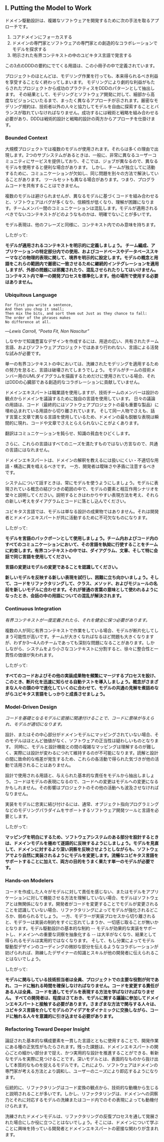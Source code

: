 ## I. Putting the Model to Work

ドメイン駆動設計は、複雑なソフトウェアを開発するために次の手法を取るアプローチです。

1. コアドメインにフォーカスする
2. ドメインの専門家とソフトウェアの専門家との創造的なコラボレーションでモデルを探求する
3. 明示された有界コンテキストの中のユビキタス言語で発言する

この3点のDDDの要約にでてくる用語は、この小冊子の中で定義されています。

プロジェクトのほとんどは、モデリング作業を行っても、本来得られるべき利益を享受することなく終わってしまいます。 モデリングにより劇的な利益がもたらされたプロジェクトから成功のプラクティスをDDDのパターンとして抽出します。 その結果として、モデリングとソフトウェア開発に対して、細部から高度なビジョンにいたるまで、まったく異なるアプローチが示されます。厳密なモデリング規約は、技術者以外の人々と協力してモデルを自由に探索することとバランスが取れていなければなりません。成功するには戦術と戦略を組み合わせる必要があり、DDDは戦術的設計と戦略的設計の両方からアプローチを仕掛けます。

### Bounded Context

大規模プロジェクトでは複数のモデルが使用されます。それらは多くの理由で出現します。2つのサブシステムがあるときは、一般に、非常に異なるユーザーコミュニティにサービスを提供しており、そこでは、ジョブが異なるので、異なるモデルを使用すると便利な場合があります。 しかし、チームが独立してに活動するために、コミュニケーションが欠如し、同じ問題を別々の方法で解決していることがあります。 ツールセットも異なる場合があります。つまり、プログラムコードを共有することはできません。

複数のモデルは避けられませんが、異なるモデルに基づくコードを組み合わせると、ソフトウェアはバグが多くなり、信頼性が低くなり、理解が困難になります。チームメンバー間のコミュニケーションは混乱します。モデルが適用されるべきでないコンテキストがどのようなものかは、明確でないことが多いです。

モデル表現は、他のフレーズと同様に、コンテキスト内でのみ意味を持ちます。

したがって:

__モデルが適用されるコンテキストを明示的に定義しましょう。 チーム編成、アプリケーションの特定部分内での使用、およびコードベースやデータベーススキーマなどの物理的表現に関して、境界を明示的に設定します。モデルの概念と用語をこれらの範囲内で厳密に一致させるために継続的インテグレーションを適用しますが、外部の問題には邪魔されたり、混乱させられたりしてはいけません。コンテキスト内で単一の開発プロセスを標準化します。他の場所で使用する必要はありません。__

### Ubiquitous Language

```
For first you write a sentence,
And then you chop it small;
Then mix the bits, and sort them out Just as they chance to fall:
The order of the phrases makes
No difference at all.
```

—_Lewis Carroll, “Poeta Fit, Non Nascitur”_

しなやかで知識豊富なデザインを作成するには、用途の広い、共有されたチーム言語、およびソフトウェアプロジェクトではあまり行われない、言語による活発な試みが必要です。

単一の有界コンテキストの中においては、洗練されたモデリングを適用するための努力を怠ると、言語は破壊されてしまうでしょう。 モデルがチームの技術メンバー用のUMLダイアグラムを描画するためだけに使用されている場合、それはDDDの心臓部である創造的なコラボレーションに貢献していません。

ドメインエキスパートは職業語を使用しますが、技術チームのメンバーは設計の観点からドメインを議論するために独自の言語を使用しています。 日々の議論の用語は、コード（最終的にはソフトウェアプロジェクトの最も重要な製品）に埋め込まれている用語から切り離されています。 そして同一人物でさえも、話す言葉と文章で異なる言語を使用しているため、ドメインの最も鋭敏な表現は瞬間的に現れ、コードや文章でさえとらえられないことがよくあります。

翻訳はコミュニケーションを鈍らせ、知識の貧血をひどくします。

さらに、これらの言語はすべてのニーズを満たすものではない方言なので、共通の言語にはなれません。

ドメインエキスパートは、ドメインの解釈を教えるには扱いにくい・不適切な用語・構造に異を唱えるべきです。 一方、開発者は曖昧さや矛盾に注意するべきです。

システムについて話すときは、常にモデルを使うようにしましょう。モデルに表現されている概念の結びつきの範囲の中で、モデルの要素と相互作用シナリオを堂々と説明してください。説明するときはわかりやすい表現方法を考え、それらの新しい考えをダイアグラムとコードに落とし込んでください。

ユビキタス言語では、モデルは単なる設計の成果物ではありません。それは開発者とドメインエキスパートが共に活動するために不可欠なものになります。

したがって:

__モデルを言語のバックボーンとして使用しましょう。チーム内およびコード内のすべてのコミュニケーションにおいて、その言語を執拗に行使することをチームに約束します。有界コンテキストの中では、ダイアグラム、文章、そして特に会話で同じ言語を使用してください。__

__言語の変更はモデルの変更であることを認識してください。__

__新しいモデルを反映する新しい表現を試行し、困難に立ち向かいましょう。そして、コードをリファクタリングして、クラス、メソッド、およびモジュールの名前を新しいモデルに合わせます。それが普通の言葉の意味として使われるようになったとき、会話の中の用語についての混乱が解決されます。__

### Continuous Integration

_有界コンテキストが一度定義されたら、それを健全に保つ必要があります。_

複数の人が同じ有界コンテキストで作業をしている場合、モデルが断片化してしまう可能性が高いです。チームが大きくなればなるほど問題も大きくなりますが、わずか3〜4人のチームであっても深刻な問題になることがあります。しかしながら、システムをより小さなコンテキストに分割すると、徐々に整合性と一貫性の価値が失われます。

したがって:

__すべてのコードおよびその他の実装成果物を頻繁にマージするプロセスを設け、このとき、断片化を迅速に知らせる自動テストを導入しましょう。概念がさまざまな人々の頭の中で進化していくのに合わせて、モデルの共通の見解を煮詰めながらユビキタス言語をしっかりと成長させましょう。__

### Model-Driven Design

_コードを基礎となるモデルに密接に関連付けることで、コードに意味が与えられ、モデルが適切になります。_

設計、またはその中心部分がドメインモデルにマッピングされていない場合、そのモデルはほとんど価値がなく、ソフトウェアの正当性は疑わしいものとなります。 同時に、モデルと設計機能との間の複雑なマッピングは理解するのが難しく、実際には設計が変わるにつれて維持するのが不可能になります。読解と設計の間に致命的な格差が発生するため、これらの各活動で得られた気づきが他の活動で活用されることはありません。

設計で使用される用語と、与えられた基本的な責任をモデルから抽出しましょう。コードはモデルの表現になるので、コードへの変更はモデルへの変更になるかもしれません。その影響はプロジェクトのその他の活動へも波及させなければなりません。

実装をモデルに忠実に結び付けるには、通常、オブジェクト指向プログラミングなどのモデリングパラダイムをサポートするソフトウェア開発ツールと言語を必要とします。

したがって:

__マッピングを明白にするため、ソフトウェアシステムのある部分を設計するときは、ドメインモデルを極めて逐語的に反映するようにしましょう。モデルを見直して、ドメインに対するより深い洞察を反映させようとしながらも、ソフトウェアでより自然に実装されるようにモデルを変更します。流暢なユビキタス言語をサポートすることに加えて、両方の目的をうまく果たす単一のモデルが必要です。__

### Hands-on Modelers

コードを作成した人々がモデルに対して責任を感じない、またはモデルをアプリケーションに対して機能させる方法を理解していない場合、モデルはソフトウェアとは無関係になります。開発者がコードを変更することでモデルが変更されることを認識していない場合、リファクタリングによってモデルが強化されるどころか、弱められるでしょう。 一方、モデラーが実装プロセスから切り離されると、モデラーは実装の制約をすぐに忘れてしまうか、一切感じ取ることが無いかとなります。モデル駆動設計の基本的な制約 -- モデルが効果的な実装をサポートし、ドメインへの重要な洞察を抽象化する -- は大半がなくなり、結果として得られるモデルは実用的ではなくなります。 そして、もし分業によってモデル駆動型デザインのコーディングの微妙な部分を伝えるようなコラボレーションが妨げられれば、熟練したデザイナーの知識とスキルが他の開発者に伝えられることはないでしょう。

したがって:

__モデルに関与している技術担当者は全員、プロジェクトでの主要な役割が何であれ、コードに触れる時間を確保しなければなりません。コードを変更する責任がある人は全員、コードを通してモデルを表現する方法を学ばなければなりません。 すべての開発者は、程度はさておき、モデルに関する議論に参加してドメインエキスパートと接触する必要があります。さまざまな方法で関与する人々は、ユビキタス言語を介してモデルのアイデアをダイナミックに交換しながら、コードに触れる人々を意識的に引き込ませる必要があります。__

### Refactoring Toward Deeper Insight

論証された基本的な構成要素を一貫した言語とともに使用することで、開発作業にある種の正気性がもたらされます。残った課題は、ドメインエキスパートの関心ごとの細かい部分まで捉え、かつ実用的な設計を推進することができる、斬新なモデルを実際に見つけることです。深いモデルとは、表面的なものから抜け出して本質的なものを捉えるモデルです。これにより、ソフトウェアはドメインの専門家が考える方法とより調和し、ユーザーのニーズにより即応するようになります。

伝統的に、リファクタリングはコード変換の観点から、技術的な動機から生じると説明されることが多いです。しかし、リファクタリングは、ドメインへの洞察力とそれに対応するモデルの洗練またはコード内でのその表現によっても動機付けられます。

洗練されたドメインモデルは、リファクタリングの反復プロセスを通して発展された場合にしか役に立つことはないでしょう。そこには、ドメインについて学ぶことに興味を持っている開発者とドメインエキスパートの密接な関わりが含まれます。
